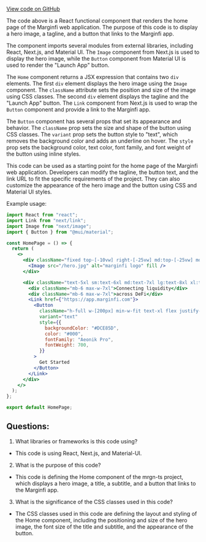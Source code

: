 [View code on GitHub](https://github.com/mrgnlabs/mrgn-ts/apps/marginfi-landing-page/src/pages/index.tsx)

The code above is a React functional component that renders the home page of the Marginfi web application. The purpose of this code is to display a hero image, a tagline, and a button that links to the Marginfi app. 

The component imports several modules from external libraries, including React, Next.js, and Material UI. The `Image` component from Next.js is used to display the hero image, while the `Button` component from Material UI is used to render the "Launch App" button. 

The `Home` component returns a JSX expression that contains two `div` elements. The first `div` element displays the hero image using the `Image` component. The `className` attribute sets the position and size of the image using CSS classes. The second `div` element displays the tagline and the "Launch App" button. The `Link` component from Next.js is used to wrap the `Button` component and provide a link to the Marginfi app. 

The `Button` component has several props that set its appearance and behavior. The `className` prop sets the size and shape of the button using CSS classes. The `variant` prop sets the button style to "text", which removes the background color and adds an underline on hover. The `style` prop sets the background color, text color, font family, and font weight of the button using inline styles. 

This code can be used as a starting point for the home page of the Marginfi web application. Developers can modify the tagline, the button text, and the link URL to fit the specific requirements of the project. They can also customize the appearance of the hero image and the button using CSS and Material UI styles. 

Example usage:

```jsx
import React from "react";
import Link from "next/link";
import Image from "next/image";
import { Button } from "@mui/material";

const HomePage = () => {
  return (
    <>
      <div className="fixed top-[-10vw] right-[-25vw] md:top-[-25vw] md:right-[-25vw] w-[100vw] h-[67vw]">
        <Image src="/hero.jpg" alt="marginfi logo" fill />
      </div>

      <div className="text-5xl sm:text-6xl md:text-7xl lg:text-8xl xl:text-9xl">
        <div className="mb-6 max-w-7xl">Connecting liquidity</div>
        <div className="mb-6 max-w-7xl">across DeFi</div>
        <Link href={"https://app.marginfi.com"}>
          <Button
            className="h-full w-[200px] min-w-fit text-xl flex justify-center items-center font-light normal-case rounded-[100px] h-12"
            variant="text"
            style={{
              backgroundColor: "#DCE85D",
              color: "#000",
              fontFamily: "Aeonik Pro",
              fontWeight: 700,
            }}
          >
            Get Started
          </Button>
        </Link>
      </div>
    </>
  );
};

export default HomePage;
```
## Questions: 
 1. What libraries or frameworks is this code using?
- This code is using React, Next.js, and Material-UI.

2. What is the purpose of this code?
- This code is defining the Home component of the mrgn-ts project, which displays a hero image, a title, a subtitle, and a button that links to the Marginfi app.

3. What is the significance of the CSS classes used in this code?
- The CSS classes used in this code are defining the layout and styling of the Home component, including the positioning and size of the hero image, the font size of the title and subtitle, and the appearance of the button.